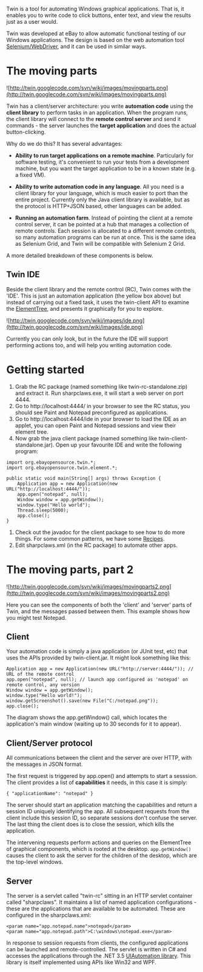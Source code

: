 Twin is a tool for automating Windows graphical applications.  That is, it enables you to write code to click buttons, enter text, and view the results just as a user would.

Twin was developed at eBay to allow automatic functional testing of our Windows applications. The design is based on the web automation tool [Selenium/WebDriver](http://www.seleniumhq.org), and it can be used in similar ways.

# The moving parts #

![http://twin.googlecode.com/svn/wiki/images/movingparts.png](http://twin.googlecode.com/svn/wiki/images/movingparts.png)

Twin has a client/server architecture: you write **automation code** using the **client library** to perform tasks in an application.
When the program runs, the client library will connect to the **remote control server** and send it commands - the server launches the **target application** and does the actual button-clicking.

Why do we do this? It has several advantages:

  * **Ability to run target applications on a remote machine**. Particularly for software testing, it's convenient to run your tests from a development machine, but you want the target application to be in a known state (e.g. a fixed VM).

  * **Ability to write automation code in any language**. All you need is a client library for your language, which is much easier to port than the entire project. Currently only the Java client library is available, but as the protocol is HTTP+JSON based, other languages can be added.

  * **Running an automation farm**. Instead of pointing the client at a remote control server, it can be pointed at a hub that manages a collection of remote controls. Each session is allocated to a different remote controls, so many automation programs can be run at once. This is the same idea as Selenium Grid, and Twin will be compatible with Selenium 2 Grid.

A more detailed breakdown of these components is below.

## Twin IDE ##

Beside the client library and the remote control (RC), Twin comes with the 'IDE'. This is just an automation application (the yellow box above) but instead of carrying out a fixed task, it uses the twin-client API to examine the [ElementTree](ElementTree.md), and presents it graphically for you to explore.

![http://twin.googlecode.com/svn/wiki/images/ide.png](http://twin.googlecode.com/svn/wiki/images/ide.png)

Currently you can only look, but in the future the IDE will support performing actions too, and will help you writing automation code.

# Getting started #

  1. Grab the RC package (named something like twin-rc-standalone.zip) and extract it. Run sharpclaws.exe, it will start a web server on port 4444.
  1. Go to http://localhost:4444/ in your browser to see the RC status, you should see Paint and Notepad preconfigured as applications.
  1. Go to http://localhost:4444/ide in your browser to load the IDE as an applet, you can open Paint and Notepad sessions and view their element tree.
  1. Now grab the java client package (named something like twin-client-standalone.jar). Open up your favourite IDE and write the following program:
```
import org.ebayopensource.twin.*;
import org.ebayopensource.twin.element.*;

public static void main(String[] args) throws Exception {
    Application app = new Application(new URL("http://localhost:4444/"));
    app.open("notepad", null);
    Window window = app.getWindow();
    window.type("Hello world");
    Thread.sleep(5000);
    app.close();
}
```
  1. Check out the javadoc for the client package to see how to do more things. For some common patterns, we have some [Recipes](Recipes.md).
  1. Edit sharpclaws.xml (in the RC package) to automate other apps.

# The moving parts, part 2 #

![http://twin.googlecode.com/svn/wiki/images/movingparts2.png](http://twin.googlecode.com/svn/wiki/images/movingparts2.png)

Here you can see the components of both the 'client' and 'server' parts of Twin, and the messages passed between them. This example shows how you might test Notepad.

## Client ##

Your automation code is simply a java application (or JUnit test, etc) that uses the APIs provided by twin-client.jar. It might look something like this:
```
Application app = new Application(new URL("http://server:4444/")); // URL of the remote control
app.open("notepad", null); // launch app configured as 'notepad' on remote control, any version
Window window = app.getWindow();
window.type("Hello world!");
window.getScreenshot().save(new File("C:/notepad.png"));
app.close();
```

The diagram shows the app.getWindow() call, which locates the application's main window (waiting up to 30 seconds for it to appear).

## Client/Server protocol ##

All communications between the client and the server are over HTTP, with the messages in JSON format.

The first request is triggered by app.open() and attempts to start a sesssion. The client provides a list of **capabilities** it needs, in this case it is simply:
```
{ "applicationName": "notepad" }
```

The server should start an application matching the capabilities and return a session ID uniquely identifying the app. All subsequent requests from the client include this session ID, so separate sessions don't confuse the server.
The last thing the client does is to close the session, which kills the application.

The intervening requests perform actions and queries on the ElementTree of graphical components, which is rooted at the desktop. `app.getWindow()` causes the client to ask the server for the children of the desktop, which are the top-level windows.

## Server ##

The server is a servlet called "twin-rc" sitting in an HTTP servlet container called "sharpclaws". It maintains a list of named application configurations - these are the applications that are available to be automated. These are configured in the sharpclaws.xml:
```
<param name="app.notepad.name">notepad</param>
<param name="app.notepad.path">C:\windows\notepad.exe</param>
```

In response to session requests from clients, the configured applications can be launched and remote-controlled.
The servlet is written in C# and accesses the applications through the .NET 3.5 [UIAutomation library](http://msdn.microsoft.com/en-us/library/ms747327.aspx). This library is itself implemented using APIs like Win32 and WPF.